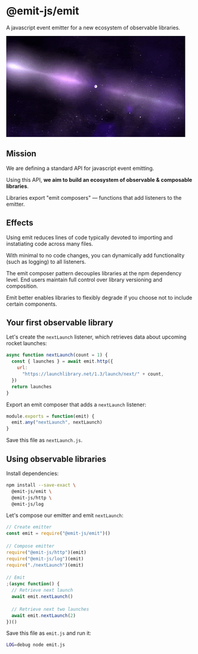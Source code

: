 # @emit-js/emit

A javascript event emitter for a new ecosystem of observable libraries.

![emit](emit.gif)

## Mission

We are defining a standard API for javascript event emitting.

Using this API, **we aim to build an ecosystem of observable & composable libraries**.

Libraries export "emit composers" — functions that add listeners to the emitter.

## Effects

Using emit reduces lines of code typically devoted to importing and instatiating code across many files.

With minimal to no code changes, you can dynamically add functionality (such as logging) to all listeners.

The emit composer pattern decouples libraries at the npm dependency level. End users maintain full control over library versioning and composition.

Emit better enables libraries to flexibly degrade if you choose not to include certain components.

## Your first observable library

Let's create the `nextLaunch` listener, which retrieves data about upcoming rocket launches:

```js
async function nextLaunch(count = 1) {
  const { launches } = await emit.http({
    url:
      "https://launchlibrary.net/1.3/launch/next/" + count,
  })
  return launches
}
```

Export an emit composer that adds a `nextLaunch` listener:

```js
module.exports = function(emit) {
  emit.any("nextLaunch", nextLaunch)
}
```

Save this file as `nextLaunch.js`.

## Using observable libraries

Install dependencies:

```bash
npm install --save-exact \
  @emit-js/emit \
  @emit-js/http \
  @emit-js/log
```

Let's compose our emitter and emit `nextLaunch`:

```js
// Create emitter
const emit = require("@emit-js/emit")()

// Compose emitter
require("@emit-js/http")(emit)
require("@emit-js/log")(emit)
require("./nextLaunch")(emit)

// Emit
;(async function() {
  // Retrieve next launch
  await emit.nextLaunch()

  // Retrieve next two launches
  await emit.nextLaunch(2)
})()
```

Save this file as `emit.js` and run it:

```bash
LOG=debug node emit.js
```
